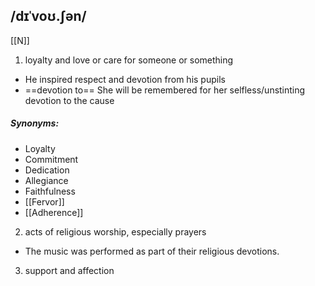 ## /dɪˈvoʊ.ʃən/  
[[N]]
1. loyalty and love or care for someone or something 

- He inspired respect and devotion from his pupils
- ==devotion to==
She will be remembered for her selfless/unstinting devotion to the cause
##### Synonyms:
- Loyalty
- Commitment
- Dedication
- Allegiance
- Faithfulness
- [[Fervor]]
- [[Adherence]]

2. acts of religious worship, especially prayers

- The music was performed as part of their religious devotions.

3. support and affection

